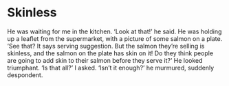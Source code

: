 Skinless
========



He was waiting for me in the kitchen. ‘Look at that!’ he said. He was holding up a leaflet from the supermarket, with a picture of some salmon on a plate. ‘See that? It says serving suggestion. But the salmon they’re selling is skinless, and the salmon on the plate has skin on it! Do they think people are going to add skin to their salmon before they serve it?’ He looked triumphant. ‘Is that all?’ I asked. ‘Isn’t it enough?’ he murmured, suddenly despondent.
